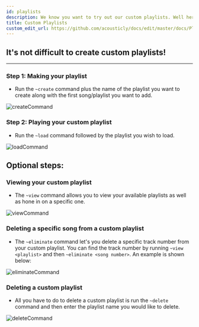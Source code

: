 ```yaml
---
id: playlists
description: We know you want to try out our custom playlists. Well here's how!
title: Custom Playlists
custom_edit_url: https://github.com/acousticly/docs/edit/master/docs/Playlists.md
---
```


## It's not difficult to create custom playlists!

---

### Step 1: Making your playlist

- Run the `~create` command plus the name of the playlist you want to create along with the first song/playlist you want to add.

![createCommand](/img/docs/playlists/create-playlist.webp)

### Step 2: Playing your custom playlist

- Run the `~load` command followed by the playlist you wish to load.

![loadCommand](/img/docs/playlists/load-playlist.webp)

## Optional steps:

### Viewing your custom playlist

- The `~view` command allows you to view your available playlists as well as hone in on a specific one.

![viewCommand](/img/docs/playlists/view-playlist.webp)

### Deleting a specific song from a custom playlist

- The `~eliminate` command let's you delete a specific track number from your custom playlist. You can find the track number by running `~view <playlist>` and then `~eliminate <song number>`. An example is shown below:

![eliminateCommand](/img/docs/playlists/eliminate-playlist.webp)

### Deleting a custom playlist

- All you have to do to delete a custom playlist is run the `~delete` command and then enter the playlist name you would like to delete.

![deleteCommand](/img/docs/playlists/delete-playlist.webp)
